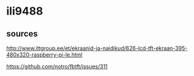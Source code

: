 # ili9488
## sources
http://www.ittgroup.ee/et/ekraanid-ja-naidikud/626-lcd-tft-ekraan-395-480x320-raspberry-pi-le.html

https://github.com/notro/fbtft/issues/311
